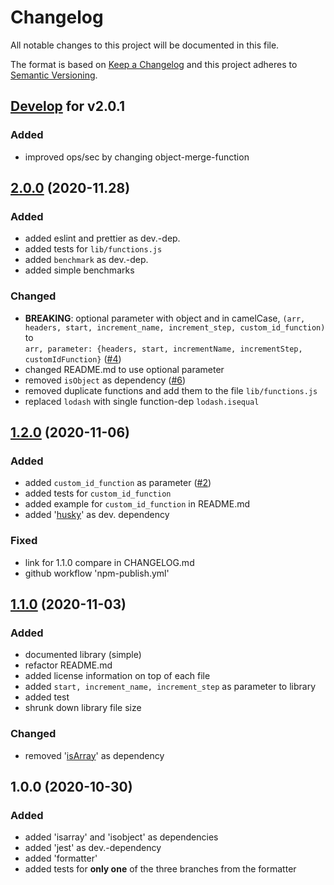 # Changelog

All notable changes to this project will be documented in this file.

The format is based on [Keep a Changelog](http://keepachangelog.com/en/1.0.0/)
and this project adheres to [Semantic Versioning](http://semver.org/spec/v2.0.0.html).


## [Develop] for v2.0.1

### Added

- improved ops/sec by changing object-merge-function

## [2.0.0] (2020-11.28)
### Added

- added eslint and prettier as dev.-dep.
- added tests for `lib/functions.js`
- added `benchmark` as dev.-dep.
- added simple benchmarks

### Changed

- **BREAKING**: optional parameter with object and in camelCase, `(arr, headers, start, increment_name, increment_step, custom_id_function)` to<br>`arr, parameter: {headers, start, incrementName, incrementStep, customIdFunction}` ([#4])
- changed README.md to use optional parameter
- removed `isObject` as dependency ([#6])
- removed duplicate functions and add them to the file `lib/functions.js`
- replaced `lodash` with single function-dep `lodash.isequal`


## [1.2.0] (2020-11-06)

### Added

- added `custom_id_function` as parameter ([#2])
- added tests for `custom_id_function`
- added example for `custom_id_function` in README.md
- added '[husky](https://www.npmjs.com/package/husky)' as dev. dependency

### Fixed

- link for 1.1.0 compare in CHANGELOG.md
- github workflow 'npm-publish.yml'

## [1.1.0] (2020-11-03)

### Added

- documented library (simple)
- refactor README.md
- added license information on top of each file
- added `start, increment_name, increment_step` as parameter to library
- added test
- shrunk down library file size

### Changed

- removed '[isArray](https://www.npmjs.com/package/isarray)' as dependency

## 1.0.0 (2020-10-30)

### Added

- added 'isarray' and 'isobject' as dependencies
- added 'jest' as dev.-dependency
- added 'formatter'
- added tests for <b>only one</b> of the three branches from the formatter

[#2]: https://github.com/LetsMelon/addIdToArray/issues/2
[#4]: https://github.com/LetsMelon/addIdToArray/issues/4
[#6]: https://github.com/LetsMelon/addIdToArray/issues/6

[develop]: https://github.com/LetsMelon/addIdToArray/compare/main...develop
[2.0.0]: https://github.com/LetsMelon/addIdToArray/compare/v1.2.0...v2.0.0
[1.2.0]: https://github.com/LetsMelon/addIdToArray/compare/v1.1.0...v1.2.0
[1.1.0]: https://github.com/LetsMelon/addIdToArray/compare/v1.0.0...v1.1.0

